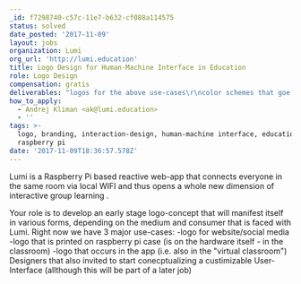 ```yaml
---
_id: f7298740-c57c-11e7-b632-cf088a114575
status: solved
date_posted: '2017-11-09'
layout: jobs
organization: Lumi
org_url: 'http://lumi.education'
title: Logo Design for Human-Machine Interface in Education
role: Logo Design
compensation: gratis
deliverables: "logos for the above use-cases\r\ncolor schemes that goe along\r\nbackground textures that goe along"
how_to_apply:
  - Andrej Kliman <ak@lumi.education>
  - ''
tags: >-
  logo, branding, interaction-design, human-machine interface, education,
  raspberry pi
date: '2017-11-09T18:36:57.578Z'
---
```

Lumi is a Raspberry Pi based reactive web-app that connects everyone in the same room via local WIFI and thus opens a whole new dimension of interactive group learning .

Your role is to develop an early stage logo-concept that will manifest itself in various forms, depending on the medium and consumer that is faced with Lumi. Right now we have 3 major use-cases:
-logo for website/social media 
-logo that is printed on raspberry pi case (is on the hardware itself - in the classroom)
-logo that occurs in the app (i.e. also in the "virtual classroom")
Designers that also invited to start conecptualizing a custimizable User-Interface (allthough this will be part of a later job)
